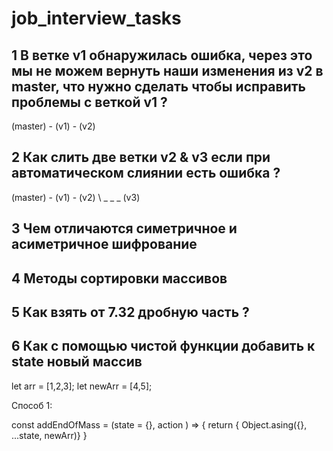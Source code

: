 # job_interview_tasks

## 1 В ветке v1 обнаружилась ошибка, через это мы не можем вернуть наши изменения из v2 в master, что нужно сделать чтобы исправить проблемы с веткой v1 ? 

(master) - (v1) - (v2)

## 2 Как слить две ветки v2 & v3 если при автоматическом слиянии есть ошибка ? 
(master) - (v1) - (v2)
          \ _ _ _ (v3)
          
## 3 Чем отличаются симетричное и асиметричное шифрование 

## 4 Методы сортировки массивов

## 5 Как взять от 7.32 дробную часть ? 

## 6 Как с помощью чистой функции добавить к state новый массив 
let arr = [1,2,3];
let newArr = [4,5];

Способ 1:

const addEndOfMass = (state = {}, action ) => {
  return { Object.asing({}, ...state, newArr)}
  }
  
